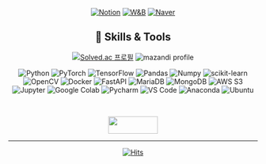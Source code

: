 <div align="center">
<!--
![header](https://capsule-render.vercel.app/api?type=Rounded&color=FFC0CB&height=300&section=header&text=JeongIn%20Kwon&fontSize=90&fontColor=FFFFFF)
  -->
  
[![Notion](https://img.shields.io/badge/JNN%20WIKI-000000?style=for-the-badge&logo=Notion&logoColor=FFFFFF)](https://www.notion.so/jnn-dev/4d9d0ad97151496fa6444ffafd5b1c8b?v=2035e35456f3461085aa9f1f3d07d1c8) [![W&B](https://img.shields.io/badge/W%20&%20B-FFBE00?style=for-the-badge&logo=weightsandbiases&logoColor=000000)](https://wandb.ai/joniekwon22/projects) [![Naver](https://img.shields.io/badge/Email-03C75A.svg?&style=for-the-badge&logo=Naver&logoColor=white)](mailto:kkkji1215@naver.com) 

<!-- icons https://simpleicons.org/?q=instag 
[![Instagram](https://img.shields.io/badge/Instagram-E4405F.svg?&style=for-the-badge&logo=Instagram&logoColor=white)]() 
[![kaggle](https://img.shields.io/badge/kaggle-20BEFF.svg?&style=for-the-badge&logo=kaggle&logoColor=white)](https://www.kaggle.com/joniekwon)

[![Top Langs](https://github-readme-stats.vercel.app/api/top-langs/?username=joniekwon&layout=compact)](https://github.com/joniekwon/github-readme-stats)
-->


## 🚀 Skills & Tools

[![Solved.ac
프로필](http://mazassumnida.wtf/api/v2/generate_badge?boj=ninykwon19)](https://solved.ac/ninykwon19) ![mazandi profile](http://mazandi.herokuapp.com/api?handle=ninykwon19&theme=dark)

![Python](https://img.shields.io/badge/Python-3776AB.svg?&style=for-the-badge&logo=Python&logoColor=white) ![PyTorch](https://img.shields.io/badge/PyTorch-EE4C2C.svg?&style=for-the-badge&logo=PyTorch&logoColor=white) ![TensorFlow](https://img.shields.io/badge/TensorFlow-FF6F00.svg?&style=for-the-badge&logo=Tensorflow&logoColor=white)  ![Pandas](https://img.shields.io/badge/Pandas-150458.svg?&style=for-the-badge&logo=Pandas&logoColor=white) ![Numpy](https://img.shields.io/badge/Numpy-013243.svg?&style=for-the-badge&logo=Numpy&logoColor=white) ![scikit-learn](https://img.shields.io/badge/scikit%20learn-F7931E.svg?&style=for-the-badge&logo=scikit-learn&logoColor=white)   
![OpenCV](https://img.shields.io/badge/OpenCV-5C3EE8.svg?&style=for-the-badge&logo=OpenCV&logoColor=white) ![Docker](https://img.shields.io/badge/Docker-2496ED.svg?&style=for-the-badge&logo=Docker&logoColor=white) ![FastAPI](https://img.shields.io/badge/fastapi-009688.svg?&style=for-the-badge&logo=fastapi&logoColor=white) ![MariaDB](https://img.shields.io/badge/MariaDB-003545.svg?&style=for-the-badge&logo=MariaDB&logoColor=white) ![MongoDB](https://img.shields.io/badge/mongodb-47A248.svg?&style=for-the-badge&logo=MongoDB&logoColor=white) ![AWS S3](https://img.shields.io/badge/AWS%20S3-569A31.svg?&style=for-the-badge&logo=amazons3&logoColor=white)  
![Jupyter](https://img.shields.io/badge/Jupyter-F37626.svg?&style=for-the-badge&logo=Jupyter&logoColor=white) ![Google Colab](https://img.shields.io/badge/Google%20Colab-F9AB00.svg?&style=for-the-badge&logo=Google%20Colab&logoColor=white) ![Pycharm](https://img.shields.io/badge/Pycharm-000000.svg?&style=for-the-badge&logo=Pycharm&logoColor=white) ![VS Code](https://img.shields.io/badge/visual%20studio%20code-2F80ED.svg?&style=for-the-badge&logo=VisualStudioCode&logoColor=white) ![Anaconda](https://img.shields.io/badge/Anaconda-44A833.svg?&style=for-the-badge&logo=Anaconda&logoColor=white)
![Ubuntu](https://img.shields.io/badge/Ubuntu-E95420.svg?&style=for-the-badge&logo=ubuntu&logoColor=white)

<br>

<a href="https://markcloud.co.kr/mark-view"><img src="https://markcloud.kr/image/service_markview_black.png" width="100" height="35"></a>

***

[![Hits](https://hits.seeyoufarm.com/api/count/incr/badge.svg?url=https%3A%2F%2Fgithub.com%2Fjoniekwon%2Fjoniekwon&count_bg=%23B1EEFF&title_bg=%23FFC8C8&icon=github.svg&icon_color=%23E7E7E7&title=hits&edge_flat=false)](https://hits.seeyoufarm.com)

</div>
